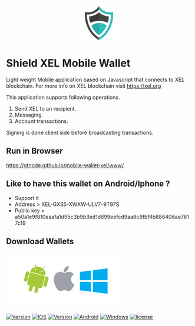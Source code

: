 <p align="center">
  <img src="res/android/shield.png" width="100">
</p>

# Shield XEL Mobile Wallet
Light weight Mobile application based on Javascript that connects to XEL blockchain. For more info on XEL blockchain visit https://xel.org

This application supports following operations.

1. Send XEL to an recipient.
2. Messaging.
3. Account transactions.

Signing is done client side before broadcasting transactions.


## Run in Browser

https://gtnode.github.io/mobile-wallet-xel/www/


## Like to have this wallet on Android/Iphone ?

* Support it
* Address    >  XEL-GXS5-XWXW-ULV7-9T97S
* Public key > a50a1e9f810eaafa1d95c3b9b3ed1d699eefcd9aa8c9fbf4b886406ae7617c19

## Download Wallets
<a href="https://build.phonegap.com/apps/3402398/install" title=""><img src="android-ios-windows-logo.png"  alt="Download" width="300" ></a>

 <a href="https://build.phonegap.com/apps/3402398/badge/1834250366.svg" title=""><img src="https://build.phonegap.com/apps/3402398/badge/1834250366.svg"  alt="Version"></a> <a href="https://build.phonegap.com/apps/3402398/badge/1834250366/ios.svg" title=""><img src="https://build.phonegap.com/apps/3402398/badge/1834250366/ios.svg" alt="IOS"></a> <a href="https://build.phonegap.com/apps/3402398/badge/1834250366/version.svg" title=""><img src="https://build.phonegap.com/apps/3402398/badge/1834250366/version.svg"  alt="Version"></a> <a href="https://build.phonegap.com/apps/3402398/badge/1834250366/android.svg" title=""><img src="https://build.phonegap.com/apps/3402398/badge/1834250366/android.svg" alt="Android"></a> <a href="https://build.phonegap.com/apps/3402398/badge/1834250366/winphone.svg" title=""><img src="https://build.phonegap.com/apps/3402398/badge/1834250366/winphone.svg" alt="Windows"></a>  <a href="https://github.com/GTnode/mobile-wallet-xel/blob/master/LICENSE.txt" title=""><img src="http://img.shields.io/:license-mit-blue.svg" alt="license"></a>

